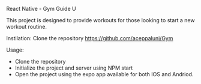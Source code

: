 React Native - Gym Guide U

This project is designed to provide workouts for those looking to start a new workout routine. 

Instilation: Clone the repository https://github.com/aceppaluni/Gym

Usage: 
- Clone the repository
- Initialize the project and server using NPM start
- Open the project using the expo app available for both IOS and Andriod.
